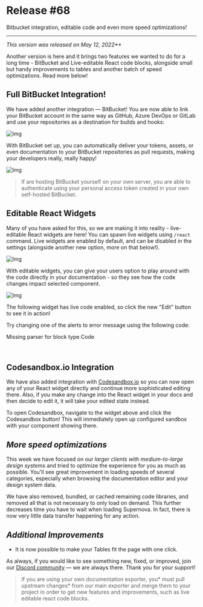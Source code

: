 
# Release #68

Bitbucket integration, editable code and even more speed optimizations!

---

_This version was released on May 12, 2022**_

Another version is here and it brings two features we wanted to do for a long time - BitBucket and Live-editable React code blocks, alongside small but handy improvements to tables and another batch of speed optimizations. Read more below!

## Full BitBucket Integration!

We have added another integration — BitBucket! You are now able to link your BitBucket account in the same way as GitHub, Azure DevOps or GitLab and use your repositories as a destination for builds and hooks:

![Img](https://studio-assets.supernova.io/design-systems/6475/6b4d3ff9-faaf-4ee3-8331-c5fcdd2578c0.png?Expires=1972252800&Policy=eyJTdGF0ZW1lbnQiOlt7IlJlc291cmNlIjoiaHR0cHM6Ly9zdHVkaW8tYXNzZXRzLnN1cGVybm92YS5pby9kZXNpZ24tc3lzdGVtcy82NDc1LzZiNGQzZmY5LWZhYWYtNGVlMy04MzMxLWM1ZmNkZDI1NzhjMC5wbmciLCJDb25kaXRpb24iOnsiRGF0ZUxlc3NUaGFuIjp7IkFXUzpFcG9jaFRpbWUiOjE5NzIyNTI4MDB9fX1dfQ__&Signature=hbanKbSHAITtbrGwcKpcCqjHUy4mAPDT72a0Q2~D0wXBNvU7FF9cbiqpBoviT6dhPCHJAPzvPy-9z4xzUGV9sj8rVu4pLv7sVGuUjPIekIYRSN47~tMLpGzt~lKbdeWTKckqENO5zYpiHlz85p8udA1nRNs0uGcDxTGpr-hAbk03eFa9uqWvTwnnzqw6lIXJlK6QMJgDw-xtJXTx6tgGEMtojy4B5ekxdjJthZ3lb4Kg4cjYDfmnKyiKfqF7Xit9Q~JFY~Yprs6rbEvt3AYxhieKa9MY0wcp4OKz0dFJpjhdUEV40giB7cJOVsAlnmQpL8EveC4qL1hQfiKdvexPWw__&Key-Pair-Id=APKAJGK34LCCAUR7N6LA)

With BitBucket set up, you can automatically deliver your tokens, assets, or even documentation to your BitBucket repositories as pull requests, making your developers really, really happy!

![Img](https://studio-assets.supernova.io/design-systems/6475/2c9e9113-a232-4274-a5bc-3a7220582e9c.png?Expires=1972252800&Policy=eyJTdGF0ZW1lbnQiOlt7IlJlc291cmNlIjoiaHR0cHM6Ly9zdHVkaW8tYXNzZXRzLnN1cGVybm92YS5pby9kZXNpZ24tc3lzdGVtcy82NDc1LzJjOWU5MTEzLWEyMzItNDI3NC1hNWJjLTNhNzIyMDU4MmU5Yy5wbmciLCJDb25kaXRpb24iOnsiRGF0ZUxlc3NUaGFuIjp7IkFXUzpFcG9jaFRpbWUiOjE5NzIyNTI4MDB9fX1dfQ__&Signature=IM9IWT0VsLi26SJcQ4oxUp4~Bw~0eKWBWbCkm8RKQp8BztRHTmbQhuG~8JX5usMm-JoIW1S~Qh0v3qdEjXFQMAej2XEmDIR-AZDlNNvj9vcVVbiZY682RZRy4nGOHDOSmrbJg9frQVJzWeLI-hM3LnLH1xbd-phrlcpSwFqYcPPDi4cM3yF~mYage178abFf5K51J32zis1hpGDhCCdr-XwiDzS6RA3DJzIc7NwrgGMOUPNo1kxvGZFt4ia3BOLLkNKofstCvIAnM7WH1W4UNxaAla9-5QAuBwCqad1U9TrcyIc4u2v~4YzW7XlwoqGtZh7HLWF-bOC6x5UEQVWKCA__&Key-Pair-Id=APKAJGK34LCCAUR7N6LA)

> If are hosting BitBucket yourself on your own server, you are able to authenticate using your personal access token created in your own self-hosted BitBucket.

## Editable React Widgets

Many of you have asked for this, so we are making it into reality - live-editable React widgets are here! You can spawn live widgets using `/react` command. Live widgets are enabled by default, and can be disabled in the settings (alongside another new option, more on that below!).

![Img](https://studio-assets.supernova.io/design-systems/6475/c42cd12e-c41c-47b7-b39b-6b177e71098d.png?Expires=1972252800&Policy=eyJTdGF0ZW1lbnQiOlt7IlJlc291cmNlIjoiaHR0cHM6Ly9zdHVkaW8tYXNzZXRzLnN1cGVybm92YS5pby9kZXNpZ24tc3lzdGVtcy82NDc1L2M0MmNkMTJlLWM0MWMtNDdiNy1iMzliLTZiMTc3ZTcxMDk4ZC5wbmciLCJDb25kaXRpb24iOnsiRGF0ZUxlc3NUaGFuIjp7IkFXUzpFcG9jaFRpbWUiOjE5NzIyNTI4MDB9fX1dfQ__&Signature=fgzIpyYaXH0hyJzFq-HoVmIn8PXXSPV6O5BYxq1jxuvRVIS8HlPcJWE~-ge8H7Z1kxnTxcASa62h728xt-P0jPJEWZLZPHMaNUVthvgUKfhi~tJdvo1zk6VZKywFJsr1lSWjmSzk74clfLrQGfljlQOFLO9T93hcWOwyroLy7fnx-mUf52KCxK02EVyqeVqE64k9TD7SfnLejiqvjl9oQOpXJAYLHFWKuYt8cx-LtqVkGsNjXIlMQJEStjYNMhH~5pOHvcmH5Ye7WkcdNI4u1WuK6hfegBzMlFN8FfATa0rbF4Mx7jswI93tibox6cpye~JdN-eIeCRuZqfUbGOjow__&Key-Pair-Id=APKAJGK34LCCAUR7N6LA)

With editable widgets, you can give your users option to play around with the code directly in your documentation - so they see how the code changes impact selected component. 

![Img](https://studio-assets.supernova.io/design-systems/6475/86c8ab7f-229f-4774-9596-098e475a746a.png?Expires=1972252800&Policy=eyJTdGF0ZW1lbnQiOlt7IlJlc291cmNlIjoiaHR0cHM6Ly9zdHVkaW8tYXNzZXRzLnN1cGVybm92YS5pby9kZXNpZ24tc3lzdGVtcy82NDc1Lzg2YzhhYjdmLTIyOWYtNDc3NC05NTk2LTA5OGU0NzVhNzQ2YS5wbmciLCJDb25kaXRpb24iOnsiRGF0ZUxlc3NUaGFuIjp7IkFXUzpFcG9jaFRpbWUiOjE5NzIyNTI4MDB9fX1dfQ__&Signature=E9MNOTFAxypTS3m1VUh5tK2CVPIgdM~~2RaHc4IxdSxe8O1~fQ8AYEjVoPBohfRI7RrWHSU40q~PqobvMFEwqG2skoX8X51s1fzz5Zh3vjOEML5geVFDQg3ODwda1yEIVOvmnusBCpXTw5UEuZ8Pd3p~z0BAlrvOW4QjM6dJ3EBgDSqyJ8~cSmw3ZTwNoPlWDOaw3KNcgTdxQmfj7lKfK8pP4Hqzy8SgYHzUVmMTQfWhubGhg9TUrXewwZzAqz~Z9Qehg3X5zqnjjktSnjTHqBYt8p1dNBU8krLx5XRuNm4uHD6zv~cEfl0ldA7gwkoUd~uHjeB9Pp6dZq3H7SC-AQ__&Key-Pair-Id=APKAJGK34LCCAUR7N6LA)

The following widget has live code enabled, so click the new "Edit" button to see it in action!

Try changing one of the alerts to error message using the following code:



Missing parser for block type Code

 

## Codesandbox.io Integration

We have also added integration with [Codesandbox.io](https://codesandbox.io/) so you can now open any of your React widget directly and continue more sophisticated editing there. Also, if you make any change into the React widget in your docs and then decide to edit it, it will take your edited state instead.

To open Codesandbox, navigate to the widget above and click the Codesandbox button! This will immediately open up configured sandbox with your component showing there.

## *More speed optimizations*

This week we have focused on our *larger clients with medium-to-large design systems* and tried to optimize the experience for you as much as possible. You'll see great improvement in loading speeds of several categories, especially when browsing the documentation editor and your design system data. 

We have also removed, bundled, or cached remaining code libraries, and removed all that is not necessary to only load on demand. This further decreases time you have to wait when loading Supernova. In fact, there is now very little data transfer happening for any action.

## *Additional Improvements*

- It is now possible to make your Tables fit the page with one click.

As always, if you would like to see something new, fixed, or improved, join our [Discord community](https://community.supernova.io/) — we are always there. Thank you for your support!

> If you are using your own documentation exporter, you* must pull upstream changes* from our main exporter and merge them to your project in order to get new features and improvements, such as live editable react code blocks.